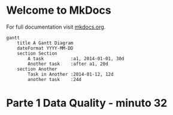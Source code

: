 # Welcome to MkDocs

For full documentation visit [mkdocs.org](https://www.mkdocs.org).

```mermaid
gantt
    title A Gantt Diagram
    dateFormat YYYY-MM-DD
    section Section
        A task          :a1, 2014-01-01, 30d
        Another task    :after a1, 20d
    section Another
        Task in Another :2014-01-12, 12d
        another task    :24d
```

# Parte 1 Data Quality - minuto 32